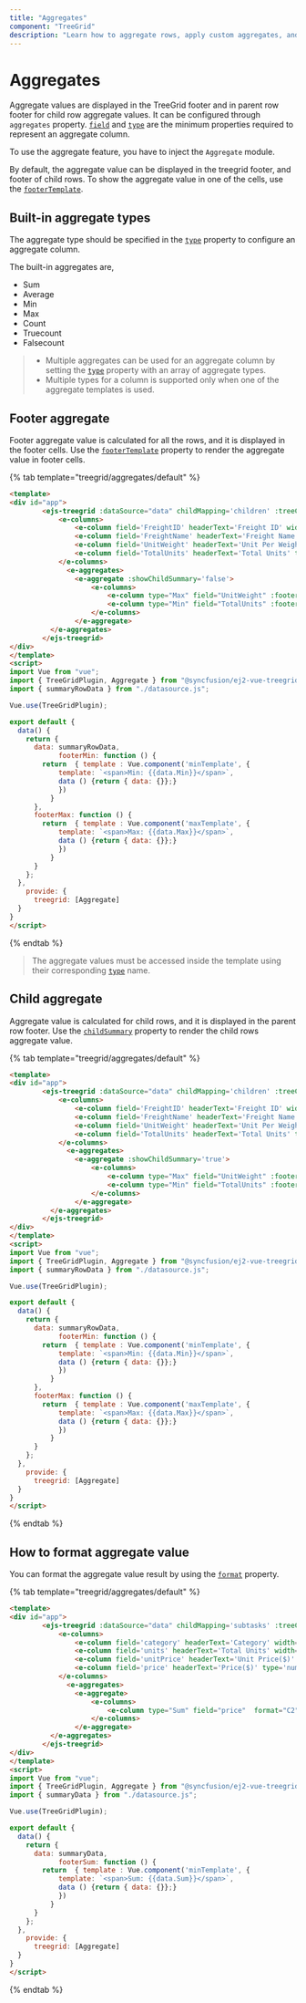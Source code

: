 ```yaml
---
title: "Aggregates"
component: "TreeGrid"
description: "Learn how to aggregate rows, apply custom aggregates, and format the aggregate values in the Essential JS 2 TreeGrid control."
---
```


# Aggregates

Aggregate values are displayed in the TreeGrid footer and in parent row footer for child row aggregate values. It can be configured through `aggregates` property.
 [`field`](../api/treegrid/aggregateColumnModel/#field) and [`type`](../api/treegrid/aggregateColumnModel/#type)
 are the minimum properties required to represent an aggregate column.

To use the aggregate feature, you have to inject the `Aggregate` module.

By default, the aggregate value can be displayed in the treegrid footer, and footer of child rows. To show the aggregate value in one of the cells, use the [`footerTemplate`](../api/treegrid/aggregateColumnModel/#footertemplate).

## Built-in aggregate types

The aggregate type should be specified in the [`type`](../api/treegrid/aggregateColumnModel/#type) property to configure an aggregate column.

The built-in aggregates are,
* Sum
* Average
* Min
* Max
* Count
* Truecount
* Falsecount

> * Multiple aggregates can be used for an aggregate column by setting the [`type`](../api/treegrid/aggregateColumnModel/#type) property
with an array of aggregate types.
> * Multiple types for a column is supported only when one of the aggregate templates is used.

## Footer aggregate

Footer aggregate value is calculated for all the rows, and it is displayed in the footer cells. Use the [`footerTemplate`](../api/treegrid/aggregateColumnModel/#footertemplate) property to render the aggregate value in footer cells.

{% tab template="treegrid/aggregates/default" %}

```html
<template>
<div id="app">
        <ejs-treegrid :dataSource="data" childMapping='children' :treeColumnIndex='1' height='260px'>
            <e-columns>
                <e-column field='FreightID' headerText='Freight ID' width=90 textAlign='Right'></e-column>
                <e-column field='FreightName' headerText='Freight Name' width=180></e-column>
                <e-column field='UnitWeight' headerText='Unit Per Weight' width=90 type='number' textAlign='Right'></e-column>
                <e-column field='TotalUnits' headerText='Total Units' type='number' width=80 textAlign='Right'></e-column>
            </e-columns>
              <e-aggregates>
                <e-aggregate :showChildSummary='false'>
                    <e-columns>
                        <e-column type="Max" field="UnitWeight" :footerTemplate='footerMax'></e-column>
                        <e-column type="Min" field="TotalUnits" :footerTemplate='footerMin'></e-column>
                    </e-columns>
                </e-aggregate>
          </e-aggregates>
        </ejs-treegrid>
</div>
</template>
<script>
import Vue from "vue";
import { TreeGridPlugin, Aggregate } from "@syncfusion/ej2-vue-treegrid";
import { summaryRowData } from "./datasource.js";

Vue.use(TreeGridPlugin);

export default {
  data() {
    return {
      data: summaryRowData,
            footerMin: function () {
        return  { template : Vue.component('minTemplate', {
            template: `<span>Min: {{data.Min}}</span>`,
            data () {return { data: {}};}
            })
          }
      },
      footerMax: function () {
        return  { template : Vue.component('maxTemplate', {
            template: `<span>Max: {{data.Max}}</span>`,
            data () {return { data: {}};}
            })
          }
      }
    };
  },
    provide: {
      treegrid: [Aggregate]
  }
}
</script>

```

{% endtab %}

> The aggregate values must be accessed inside the template using their corresponding [`type`](../api/treegrid/aggregateColumnModel/#type) name.

## Child aggregate

Aggregate value is calculated for child rows, and it is displayed in the parent row footer. Use the [`childSummary`](../api/treegrid/aggregateRowModel/#showchildsummary) property to render the child rows aggregate value.

{% tab template="treegrid/aggregates/default" %}

```html
<template>
<div id="app">
        <ejs-treegrid :dataSource="data" childMapping='children' :treeColumnIndex='1' height='260px'>
            <e-columns>
                <e-column field='FreightID' headerText='Freight ID' width=90 textAlign='Right'></e-column>
                <e-column field='FreightName' headerText='Freight Name' width=180></e-column>
                <e-column field='UnitWeight' headerText='Unit Per Weight' width=90 type='number'textAlign='Right'></e-column>
                <e-column field='TotalUnits' headerText='Total Units' type='number' width=80 textAlign='Right'></e-column>
            </e-columns>
              <e-aggregates>
                <e-aggregate :showChildSummary='true'>
                    <e-columns>
                        <e-column type="Max" field="UnitWeight" :footerTemplate='footerMax'></e-column>
                        <e-column type="Min" field="TotalUnits" :footerTemplate='footerMin'></e-column>
                    </e-columns>
                </e-aggregate>
          </e-aggregates>
        </ejs-treegrid>
</div>
</template>
<script>
import Vue from "vue";
import { TreeGridPlugin, Aggregate } from "@syncfusion/ej2-vue-treegrid";
import { summaryRowData } from "./datasource.js";

Vue.use(TreeGridPlugin);

export default {
  data() {
    return {
      data: summaryRowData,
            footerMin: function () {
        return  { template : Vue.component('minTemplate', {
            template: `<span>Min: {{data.Min}}</span>`,
            data () {return { data: {}};}
            })
          }
      },
      footerMax: function () {
        return  { template : Vue.component('maxTemplate', {
            template: `<span>Max: {{data.Max}}</span>`,
            data () {return { data: {}};}
            })
          }
      }
    };
  },
    provide: {
      treegrid: [Aggregate]
  }
}
</script>

```

{% endtab %}

## How to format aggregate value

You can format the aggregate value result by using the [`format`](../api/treegrid/aggregateColumnModel/#type) property.

{% tab template="treegrid/aggregates/default" %}

```html
<template>
<div id="app">
        <ejs-treegrid :dataSource="data" childMapping='subtasks' :treeColumnIndex='1' height='260px'>
            <e-columns>
                <e-column field='category' headerText='Category' width=160 textAlign='Right'></e-column>
                <e-column field='units' headerText='Total Units' width=130  type='number'></e-column>
                <e-column field='unitPrice' headerText='Unit Price($)' width=110 type='number' format= 'C2' textAlign='Right'></e-column>
                <e-column field='price' headerText='Price($)' type='number' width=160 format= 'C2' textAlign='Right'></e-column>
            </e-columns>
              <e-aggregates>
                <e-aggregate>
                    <e-columns>
                        <e-column type="Sum" field="price"  format="C2" :footerTemplate='footerSum'></e-column>
                    </e-columns>
                </e-aggregate>
          </e-aggregates>
        </ejs-treegrid>
</div>
</template>
<script>
import Vue from "vue";
import { TreeGridPlugin, Aggregate } from "@syncfusion/ej2-vue-treegrid";
import { summaryData } from "./datasource.js";

Vue.use(TreeGridPlugin);

export default {
  data() {
    return {
      data: summaryData,
            footerSum: function () {
        return  { template : Vue.component('minTemplate', {
            template: `<span>Sum: {{data.Sum}}</span>`,
            data () {return { data: {}};}
            })
          }
      }
    };
  },
    provide: {
      treegrid: [Aggregate]
  }
}
</script>

```

{% endtab %}